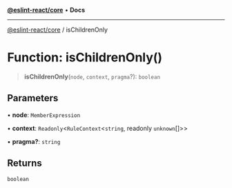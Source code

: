 [**@eslint-react/core**](../README.md) • **Docs**

***

[@eslint-react/core](../README.md) / isChildrenOnly

# Function: isChildrenOnly()

> **isChildrenOnly**(`node`, `context`, `pragma`?): `boolean`

## Parameters

• **node**: `MemberExpression`

• **context**: `Readonly`\<`RuleContext`\<`string`, readonly `unknown`[]\>\>

• **pragma?**: `string`

## Returns

`boolean`
